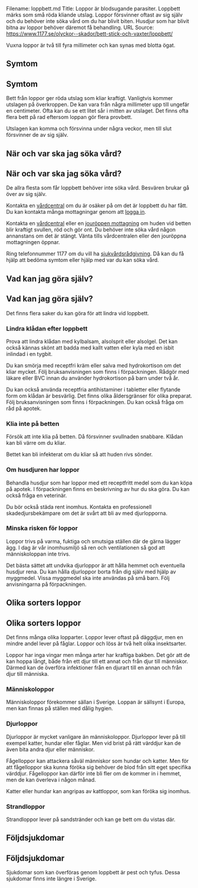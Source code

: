 Filename: loppbett.md
Title: Loppor är blodsugande parasiter. Loppbett märks som små röda kliande utslag. Loppor försvinner oftast av sig själv och du behöver inte söka vård om du har blivit biten. Husdjur som har blivit bitna av loppor behöver däremot få behandling.
URL Source: https://www.1177.se/olyckor--skador/bett-stick-och-vaxter/loppbett/

Vuxna loppor är två till fyra millimeter och kan synas med blotta ögat.

Symtom
------

Symtom
------

Bett från loppor ger röda utslag som kliar kraftigt. Vanligtvis kommer utslagen på överkroppen. De kan vara från några millimeter upp till ungefär en centimeter. Ofta kan du se ett litet sår i mitten av utslaget. Det finns ofta flera bett på rad eftersom loppan gör flera provbett.

Utslagen kan komma och försvinna under några veckor, men till slut försvinner de av sig själv.

När och var ska jag söka vård?
------------------------------

När och var ska jag söka vård?
------------------------------

De allra flesta som får loppbett behöver inte söka vård. Besvären brukar gå över av sig själv.

Kontakta en [vårdcentral](https://www.1177.se/lankbiblioteket/nationella-lankar/1177---lankar/hitta-vard---forinstallda-sok/hitta-vardcentral-nara-mig/) om du är osäker på om det är loppbett du har fått. Du kan kontakta många mottagningar genom att [logga in](https://www.1177.se/lankbiblioteket/nationella-lankar/1177---lankar/e-tjanster---behallare/e-tjanster---allman-inloggning/).

Kontakta en [vårdcentral](https://www.1177.se/lankbiblioteket/nationella-lankar/1177---lankar/hitta-vard---forinstallda-sok/hitta-vardcentral-nara-mig/) eller en [jouröppen mottagning](https://www.1177.se/lankbiblioteket/nationella-lankar/1177---lankar/hitta-vard---forinstallda-sok/hitta-jourmottagning-nara-mig/) om huden vid betten blir kraftigt svullen, röd och gör ont. Du behöver inte söka vård någon annanstans om det är stängt. Vänta tills vårdcentralen eller den jouröppna mottagningen öppnar.

Ring telefonnummer 1177 om du vill ha [sjukvårdsrådgivning](https://www.1177.se/om-1177/nar-du-ringer-1177/nar-du-ringer-1177/). Då kan du få hjälp att bedöma symtom eller hjälp med var du kan söka vård.

Vad kan jag göra själv?
-----------------------

Vad kan jag göra själv?
-----------------------

Det finns flera saker du kan göra för att lindra vid loppbett.

### Lindra klådan efter loppbett

Prova att lindra klådan med kylbalsam, alsolsprit eller alsolgel. Det kan också kännas skönt att badda med kallt vatten eller kyla med en isbit inlindad i en tygbit.

Du kan smörja med receptfri kräm eller salva med hydrokortison om det kliar mycket. Följ bruksanvisningen som finns i förpackningen. Rådgör med läkare eller BVC innan du använder hydrokortison på barn under två år.

Du kan också använda receptfria antihistaminer i tabletter eller flytande form om klådan är besvärlig. Det finns olika åldersgränser för olika preparat. Följ bruksanvisningen som finns i förpackningen. Du kan också fråga om råd på apotek.

### Klia inte på betten

Försök att inte klia på betten. Då försvinner svullnaden snabbare. Klådan kan bli värre om du kliar.

Bettet kan bli infekterat om du kliar så att huden rivs sönder.

### Om husdjuren har loppor

Behandla husdjur som har loppor med ett receptfritt medel som du kan köpa på apotek. I förpackningen finns en beskrivning av hur du ska göra. Du kan också fråga en veterinär.

Du bör också städa rent inomhus. Kontakta en professionell skadedjursbekämpare om det är svårt att bli av med djurlopporna.

### Minska risken för loppor

Loppor trivs på varma, fuktiga och smutsiga ställen där de gärna lägger ägg. I dag är vår inomhusmiljö så ren och ventilationen så god att människoloppan inte trivs.

Det bästa sättet att undvika djurloppor är att hålla hemmet och eventuella husdjur rena. Du kan hålla djurloppor borta från dig själv med hjälp av myggmedel. Vissa myggmedel ska inte användas på små barn. Följ anvisningarna på förpackningen.

Olika sorters loppor
--------------------

Olika sorters loppor
--------------------

Det finns många olika lopparter. Loppor lever oftast på däggdjur, men en mindre andel lever på fåglar. Loppor och löss är två helt olika insektsarter.

Loppor har inga vingar men många arter har kraftiga bakben. Det gör att de kan hoppa långt, både från ett djur till ett annat och från djur till människor. Därmed kan de överföra infektioner från en djurart till en annan och från djur till människa.

### Människoloppor

Människoloppor förekommer sällan i Sverige. Loppan är sällsynt i Europa, men kan finnas på ställen med dålig hygien.

### Djurloppor

Djurloppor är mycket vanligare än människoloppor. Djurloppor lever på till exempel katter, hundar eller fåglar. Men vid brist på rätt värddjur kan de även bita andra djur eller människor.

Fågelloppor kan attackera såväl människor som hundar och katter. Men för att fågelloppor ska kunna föröka sig behöver de blod från sitt eget specifika värddjur. Fågelloppor kan därför inte bli fler om de kommer in i hemmet, men de kan överleva i någon månad.

Katter eller hundar kan angripas av kattloppor, som kan föröka sig inomhus.

### Strandloppor

Strandloppor lever på sandstränder och kan ge bett om du vistas där.

Följdsjukdomar
--------------

Följdsjukdomar
--------------

Sjukdomar som kan överföras genom loppbett är pest och tyfus. Dessa sjukdomar finns inte längre i Sverige.